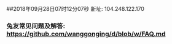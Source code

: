 ##2018年09月28日07时12分07秒 新址: 104.248.122.170
### 兔友常见问题及解答: https://github.com/wanggonging/d/blob/w/FAQ.md
